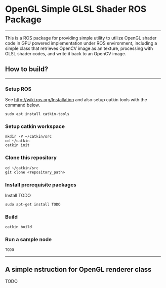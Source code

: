 # OpenGL Simple GLSL Shader ROS Package
-----
This is a ROS package for providing simple utility to utilize OpenGL shader code 
in GPU powered implementation under ROS environment, including 
a simple class that retrieves OpenCV image as an texture, processing with GLSL shader codes, 
and write it back to an OpenCV image.

## How to build?
-----

### Setup ROS 
See http://wiki.ros.org/Installation and also setup catkin tools with the command below.
```
sudo apt install catkin-tools
```


### Setup catkin workspace
```
mkdir -P ~/catkin/src
cd ~/catkin
catkin init
```
### Clone this repository
```
cd ~/catkin/src
git clone <repository_path>
```

### Install prerequisite packages
Install TODO
```
sudo apt-get install TODO
```

### Build
```
catkin build
```

### Run a sample node
```
TODO
```

-----

## A simple nstruction for OpenGL renderer class

TODO
